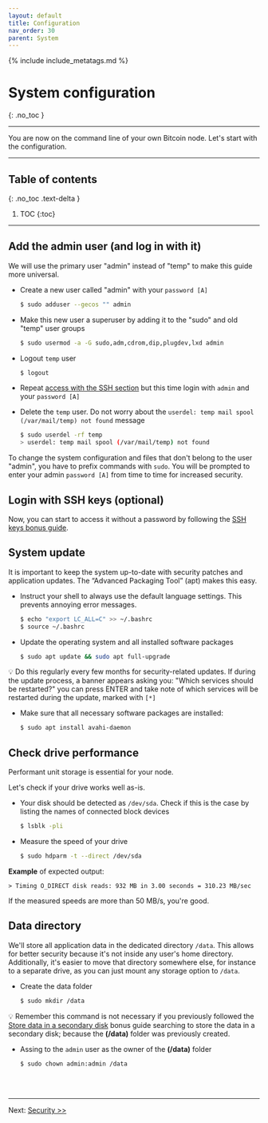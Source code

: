 ```yaml
---
layout: default
title: Configuration
nav_order: 30
parent: System
---
```

<!-- markdownlint-disable MD014 MD022 MD025 MD033 MD040 -->
{% include include_metatags.md %}

# System configuration

{: .no_toc }

---

You are now on the command line of your own Bitcoin node.
Let's start with the configuration.

---

## Table of contents
{: .no_toc .text-delta }

1. TOC
{:toc}

---

## Add the admin user (and log in with it)

We will use the primary user "admin" instead of "temp" to make this guide more universal.

* Create a new user called "admin" with your `password [A]`

  ```sh
  $ sudo adduser --gecos "" admin
  ```

* Make this new user a superuser by adding it to the "sudo" and old "temp" user groups

  ```sh
  $ sudo usermod -a -G sudo,adm,cdrom,dip,plugdev,lxd admin
  ```

* Logout `temp` user

  ```sh
  $ logout
  ```

* Repeat [access with the SSH section](../system/remote-access#access-with-secure-shell) but this time login with `admin` and your `password [A]`

* Delete the `temp` user. Do not worry about the `userdel: temp mail spool (/var/mail/temp) not found` message

  ```sh
  $ sudo userdel -rf temp
  > userdel: temp mail spool (/var/mail/temp) not found
  ```

To change the system configuration and files that don't belong to the user "admin", you have to prefix commands with `sudo`.
You will be prompted to enter your admin `password [A]` from time to time for increased security.

## Login with SSH keys (optional)

Now, you can start to access it without a password by following the [SSH keys bonus guide](../bonus/system/ssh-keys.md).

## System update

It is important to keep the system up-to-date with security patches and application updates.
The “Advanced Packaging Tool” (apt) makes this easy.

* Instruct your shell to always use the default language settings.
  This prevents annoying error messages.

  ```sh
  $ echo "export LC_ALL=C" >> ~/.bashrc
  $ source ~/.bashrc
  ```

* Update the operating system and all installed software packages

  ```sh
  $ sudo apt update && sudo apt full-upgrade
  ```

💡 Do this regularly every few months for security-related updates.
If during the update process, a banner appears asking you: "Which services should be restarted?" you can press ENTER and take note of which services will be restarted during the update, marked with `[*]`

* Make sure that all necessary software packages are installed:

  ```sh
  $ sudo apt install avahi-daemon
  ```

## Check drive performance

Performant unit storage is essential for your node.

Let's check if your drive works well as-is.

* Your disk should be detected as `/dev/sda`. Check if this is the case by listing the names of connected block devices

  ```sh
  $ lsblk -pli
  ```

* Measure the speed of your drive

  ```sh
  $ sudo hdparm -t --direct /dev/sda
  ```

**Example** of expected output:

  ```
  > Timing O_DIRECT disk reads: 932 MB in 3.00 seconds = 310.23 MB/sec
  ```

If the measured speeds are more than 50 MB/s, you're good.

## Data directory

We'll store all application data in the dedicated directory `/data`.
This allows for better security because it's not inside any user's home directory.
Additionally, it's easier to move that directory somewhere else, for instance to a separate drive, as you can just mount any storage option to `/data`.

* Create the data folder

  ```sh
  $ sudo mkdir /data
  ```

💡 Remember this command is not necessary if you previously followed the [Store data in a secondary disk](../bonus/system/store-data-secondary-disk.md#case-1-build-it-during-system-installation---recommended) bonus guide searching to store the data in a secondary disk; because the **(/data)** folder was previously created.

* Assing to the `admin` user as the owner of the **(/data)** folder

  ```sh
  $ sudo chown admin:admin /data
  ```

<br /><br />

---

Next: [Security >>](security.md)
